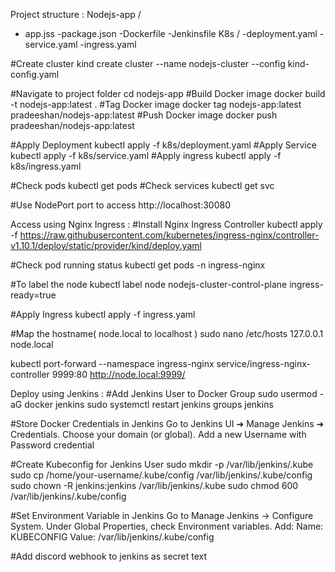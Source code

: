 Project structure : 
Nodejs-app /
- app.jss
-package.json
-Dockerfile
-Jenkinsfile
K8s /
-deployment.yaml
-service.yaml
-ingress.yaml

#Create cluster
kind create cluster --name nodejs-cluster --config kind-config.yaml

#Navigate to project folder
cd nodejs-app
#Build Docker image
docker build -t nodejs-app:latest .
#Tag Docker image
docker tag nodejs-app:latest pradeeshan/nodejs-app:latest
#Push Docker image
docker push pradeeshan/nodejs-app:latest

#Apply Deployment
kubectl apply -f k8s/deployment.yaml
#Apply Service
kubectl apply -f k8s/service.yaml
#Apply ingress
kubectl apply -f k8s/ingress.yaml

#Check pods
kubectl get pods
#Check services
kubectl get svc

#Use NodePort port to access
http://localhost:30080




Access using Nginx Ingress : 
#Install Nginx Ingress Controller 
kubectl apply -f https://raw.githubusercontent.com/kubernetes/ingress-nginx/controller-v1.10.1/deploy/static/provider/kind/deploy.yaml

#Check pod running status 
kubectl get pods -n ingress-nginx

#To label the node 
kubectl label node nodejs-cluster-control-plane ingress-ready=true

#Apply Ingress
kubectl apply -f ingress.yaml

#Map the hostname( node.local to localhost )
sudo nano /etc/hosts
127.0.0.1  node.local

kubectl port-forward --namespace ingress-nginx service/ingress-nginx-controller 9999:80
http://node.local:9999/


Deploy using Jenkins : 
#Add Jenkins User to Docker Group
sudo usermod -aG docker jenkins
sudo systemctl restart jenkins
groups jenkins

#Store Docker Credentials in Jenkins
Go to Jenkins UI ➔ Manage Jenkins ➔ Credentials.
Choose your domain (or global).
Add a new Username with Password credential

#Create Kubeconfig for Jenkins User
sudo mkdir -p /var/lib/jenkins/.kube
sudo cp /home/your-username/.kube/config /var/lib/jenkins/.kube/config
sudo chown -R jenkins:jenkins /var/lib/jenkins/.kube
sudo chmod 600 /var/lib/jenkins/.kube/config


#Set Environment Variable in Jenkins
Go to Manage Jenkins → Configure System.
Under Global Properties, check Environment variables.
Add:
Name: KUBECONFIG
Value: /var/lib/jenkins/.kube/config 

#Add discord webhook to jenkins as secret text 
